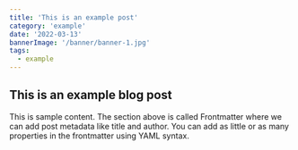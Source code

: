 ```yaml
---
title: 'This is an example post'
category: 'example'
date: '2022-03-13'
bannerImage: '/banner/banner-1.jpg'
tags:
  - example
---
```


## This is an example blog post

This is sample content. The section above is called Frontmatter where we can add post metadata like title and author. You can add as little or as many properties in the frontmatter using YAML syntax.
